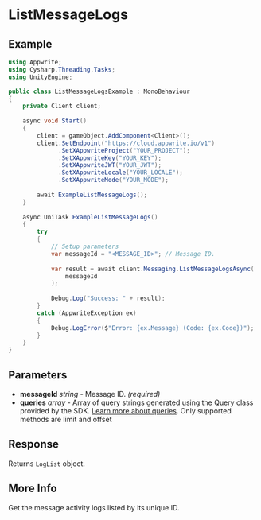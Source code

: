 # ListMessageLogs

## Example

```csharp
using Appwrite;
using Cysharp.Threading.Tasks;
using UnityEngine;

public class ListMessageLogsExample : MonoBehaviour
{
    private Client client;
    
    async void Start()
    {
        client = gameObject.AddComponent<Client>();
        client.SetEndpoint("https://cloud.appwrite.io/v1")
              .SetXAppwriteProject("YOUR_PROJECT");
              .SetXAppwriteKey("YOUR_KEY");
              .SetXAppwriteJWT("YOUR_JWT");
              .SetXAppwriteLocale("YOUR_LOCALE");
              .SetXAppwriteMode("YOUR_MODE");
        
        await ExampleListMessageLogs();
    }
    
    async UniTask ExampleListMessageLogs()
    {
        try
        {
            // Setup parameters
            var messageId = "<MESSAGE_ID>"; // Message ID.
            
            var result = await client.Messaging.ListMessageLogsAsync(
                messageId
            );
            
            Debug.Log("Success: " + result);
        }
        catch (AppwriteException ex)
        {
            Debug.LogError($"Error: {ex.Message} (Code: {ex.Code})");
        }
    }
}
```

## Parameters

- **messageId** *string* - Message ID. *(required)*
- **queries** *array* - Array of query strings generated using the Query class provided by the SDK. [Learn more about queries](https://appwrite.io/docs/queries). Only supported methods are limit and offset

## Response

Returns `LogList` object.
## More Info

Get the message activity logs listed by its unique ID.
